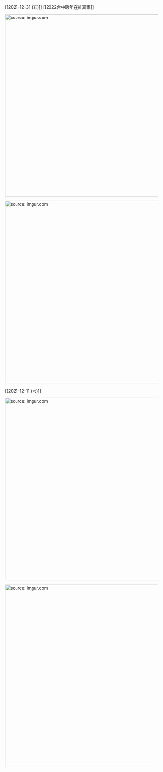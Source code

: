 
[[2021-12-31 (五)]] [[2022台中跨年在維真家]]

<a href="https://imgur.com/4wNpzF8"><img src="https://i.imgur.com/4wNpzF8.jpg" title="source: imgur.com" width="600px" /></a>

<a href="https://imgur.com/TIlXE9w"><img src="https://i.imgur.com/TIlXE9w.jpg" title="source: imgur.com" width="600px" /></a>


[[2021-12-11 (六)]]

<a href="https://imgur.com/nWr9E8O"><img src="https://i.imgur.com/nWr9E8O.jpg" title="source: imgur.com" width="600px" /></a>

<a href="https://imgur.com/F0VSWOw"><img src="https://i.imgur.com/F0VSWOw.jpg" title="source: imgur.com" width="600px" /></a>
